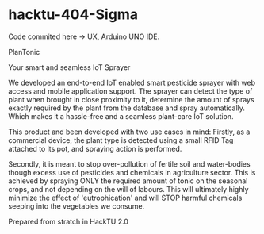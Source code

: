 # hacktu-404-Sigma

Code commited here -> UX, Arduino UNO IDE.

PlanTonic 

Your smart and seamless IoT Sprayer

We developed an end-to-end IoT enabled smart pesticide sprayer with web access and mobile application support. The sprayer can detect the type of plant when brought in close proximity to it, determine the amount of sprays exactly required by the plant from the database and spray automatically. Which makes it a hassle-free and a seamless plant-care IoT solution.

This product and been developed with two use cases in mind:
Firstly, as a commercial device, the plant type is detected using a small RFID Tag attached to its pot, and spraying action is performed.

Secondly, it is meant to stop over-pollution of fertile soil and water-bodies though excess use of pesticides and chemicals in agriculture sector. This is achieved by spraying ONLY the required amount of tonic on the seasonal crops, and not depending on the will of labours. This will ultimately highly minimize the effect of 'eutrophication' and will STOP harmful chemicals seeping into the vegetables we consume.

Prepared from stratch in HackTU 2.0
